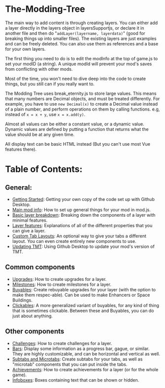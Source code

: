 # The-Modding-Tree
The main way to add content is through creating layers. You can either add a layer directly in the layers object in layersSupportjs,
or declare it in another file and then do "`addLayer(layername, layerdata)`"
(good for breaking things up into smaller files). The existing layers are just examples and can be freely deleted.
You can also use them as references and a base for your own layers.


The first thing you need to do is to edit the modInfo at the top of game.js to set your modID (a string). A
unique modId will prevent your mod's saves from conflicting with other mods.



Most of the time, you won't need to dive deep into the code to create things, but you still can if you really want to.


The Modding Tree uses break_eternity.js to store large values. This means that many numbers are Decimal objects,
and must be treated differently. For example, you have to use `new Decimal(x)` to create a Decimal value instead of a
plain number, and perform operations on them by calling functions. e.g, instead of `x = x + y`, use `x = x.add(y)`.

Almost all values can be either a constant value, or a dynamic value. Dynamic values are defined by putting a function
that returns what the value should be at any given time.

All display text can be basic HTML instead (But you can't use most Vue features there).

# Table of Contents:

## General:

- [Getting Started](getting-started.md): Getting your own copy of the code set up with Github Desktop.
- [Main mod info](main-mod-info.md): How to set up general things for your mod in mod.js.
- [Basic layer breakdown](basic-layer-breakdown.md): Breaking down the components of a layer with minimal features.
- [Layer features](layer-features.md): Explanations of all of the different properties that you can give a layer.
- [Custom Tab Layouts](custom-tab-layouts.md): An optional way to give your tabs a different layout.
                                                   You can even create entirely new components to use.
- [Updating TMT](updating-tmt.md): Using Github Desktop to update your mod's version of TMT.

## Common components

- [Upgrades](upgrades.md): How to create upgrades for a layer.
- [Milestones](milestones.md): How to create milestones for a layer.
- [Buyables](buyables.md): Create rebuyable upgrades for your layer (with the option to make them respec-able).
                           Can be used to make Enhancers or Space Buildings.
- [Clickables](clickables.md): A more generalized variant of buyables, for any kind of thing that is sometimes clickable.
                               Between these and Buyables, you can do just about anything.

## Other components

- [Challenges](challenges.md): How to create challenges for a layer.
- [Bars](bars.md): Display some information as a progress bar, gague, or similar. They are highly customizable,
         and can be horizontal and vertical as well.
- [Subtabs and Microtabs](subtabs-and-microtabs.md): Create subtabs for your tabs, as well as "microtab" components that you can put inside the tabs.
- [Achievements](milestones.md): How to create achievements for a layer (or for the whole game).
- [Infoboxes](infoboxes.md): Boxes containing text that can be shown or hidden.